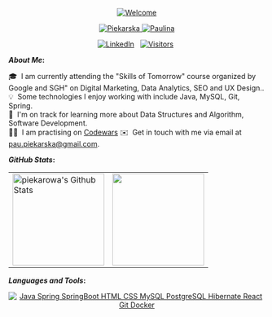 <p align="center">
  <a href="https://github.com/pieakrowa"> <img loading="lazy" alt="Welcome" src="assets/welcome.svg"/> </a>
</p>

<p align="center">
  <a href="https://github.com/piekarowa"> <img loading="lazy" alt="Piekarska" src="assets/piekarska.svg"/> <img loading="lazy" alt="Paulina" src="assets/paulina.svg"/> </a>
</p>

<p align="center">
  <a href="http://linkedin.com/in/paulina-piekarska-java-developer"><img loading="lazy" alt="LinkedIn" src="https://scdn.netlify.app/linkedin-piekarowa.svg"></a> &nbsp; 
  <a href="https://github.com/piekarowa"><img loading="lazy" src="https://hits.sh/github.com/piekarowa.svg?label=Visitors&extraCount=20000&color=white&labelColor=blue" alt="Visitors"></a> 
  <a href="https://github.com/piekarowa"><img loading="lazy" src="https://komarev.com/ghpvc/?username=piekarowa" width="1" height="1" /></a>  
</p>

<!-- 
Social Badge:
https://img.shields.io/badge/-LinkedIn%20@piekarowa-white?style=social&logo=Linkedin&logoColor=blue&link=http://linkedin.com/in/paulina-piekarska-java-developer
-->


<b>*About Me*:</b> 

  🎓 &nbsp;I am currently attending the "Skills of Tomorrow" course organized by Google and SGH" on Digital Marketing, Data Analytics, SEO and UX Design..\
  💡 &nbsp;Some technologies I enjoy working with include Java, MySQL, Git, Spring.\
  🌱 &nbsp;I'm on track for learning more about Data Structures and Algorithm, Software Development.\
  👨‍💻 &nbsp;I am practising on [Codewars](https://www.codewars.com/users/piekarowa)
  ✉️ &nbsp;Get in touch with me via email at pau.piekarska@gmail.com.




 <b> </b>

<b>*GitHub Stats*:</b> 
  
  <b> </b> 
  
  
<p align="center">
<table>
<tr>
  
  <td>
  <a href="https://github.com/piekarowa">
  <img align="center" fetchpriority="high" src="https://github-readme-stats-piekarowa.vercel.app/api?username=piekarowa&show_icons=true&include_all_commits=true&theme=radical&hide_border=true" alt="piekarowa's Github Stats" height="180rem" />
  </a>
  </td>
    
  <td> 
<a href="https://github.com/piekarowa"><img align="center" fetchpriority="high" src="https://github-readme-stats-piekarowa.vercel.app/api/top-langs/?username=piekarowa&layout=compact&theme=radical&hide_border=true" height="180rem"/></a>
  </td>
    
</tr>
</table>
</p>
  
  
<b>*Languages and Tools*:</b>
  
<b> </b>  

<p align="center">
<a href="https://github.com/SamirPaul1"> 
<img alt="Java Spring SpringBoot HTML CSS MySQL PostgreSQL Hibernate React Git Docker " loading="lazy" src="assets/skills.svg" />
</a> 
  <br>
<a href="https://github.com/piekarowa"><img width="100%" height="2" loading="lazy" src="assets/long-colour-linestrip.png" /></a>
</p>  
